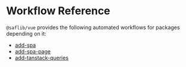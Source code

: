 # Workflow Reference

`@saflib/vue` provides the following automated workflows for packages depending on it:

- [add-spa](./add-spa.md)
- [add-spa-page](./add-spa-page.md)
- [add-tanstack-queries](./add-tanstack-queries.md)
